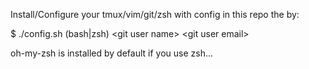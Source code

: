 Install/Configure your tmux/vim/git/zsh with config in this repo the by:

$ ./config.sh \(bash\|zsh\) \<git user name\> \<git user email\>

oh-my-zsh is installed by default if you use zsh...
